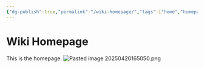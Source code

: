 ```yaml
---
{"dg-publish":true,"permalink":"/wiki-homepage/","tags":["home","homepage","Home","Homepage","gardenEntry"]}
---
```


# Wiki Homepage #
This is the homepage.
![Pasted image 20250420165050.png](/img/user/Pasted%20image%2020250420165050.png)